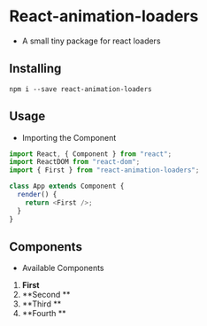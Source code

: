 # React-animation-loaders

- A small tiny package for react loaders 

## Installing
```
npm i --save react-animation-loaders
```

## Usage

- Importing the Component

```js
import React, { Component } from "react";
import ReactDOM from "react-dom";
import { First } from "react-animation-loaders";

class App extends Component {
  render() {
    return <First />;
  }
}
```
## Components

- Available Components 
1. **First**
2. **Second **
3. **Third **
4. **Fourth **

